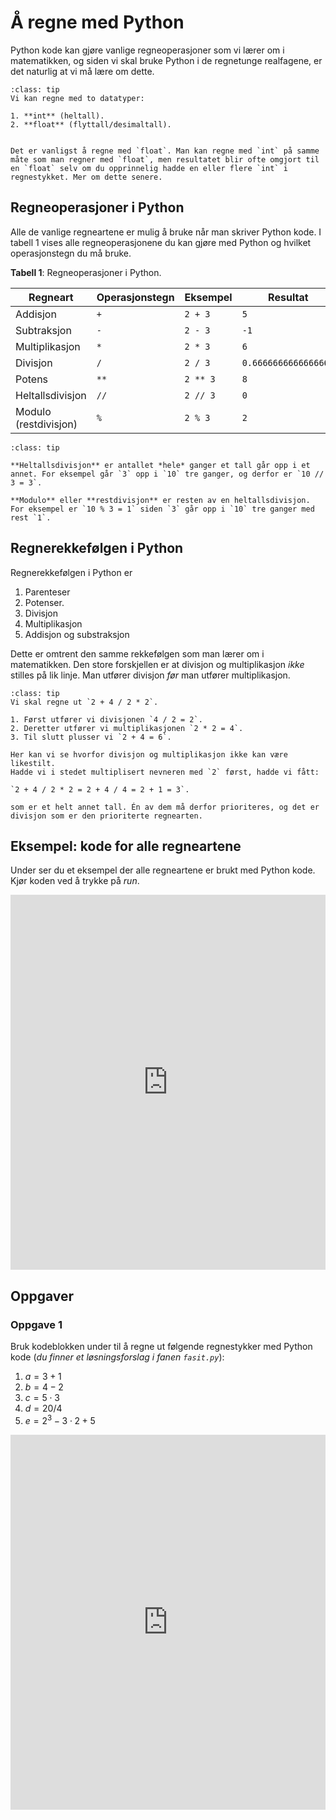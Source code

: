 # Å regne med Python

Python kode kan gjøre vanlige regneoperasjoner som vi lærer om i matematikken, og siden vi skal bruke Python i de regnetunge realfagene, er det naturlig at vi må lære om dette.

```{admonition} Hvilke datatyper kan man regne med?
:class: tip
Vi kan regne med to datatyper:

1. **int** (heltall).
2. **float** (flyttall/desimaltall). 


Det er vanligst å regne med `float`. Man kan regne med `int` på samme måte som man regner med `float`, men resultatet blir ofte omgjort til en `float` selv om du opprinnelig hadde en eller flere `int` i regnestykket. Mer om dette senere.
```

## Regneoperasjoner i Python

Alle de vanlige regneartene er mulig å bruke når man skriver Python kode. 
I tabell 1 vises alle regneoperasjonene du kan gjøre med Python og hvilket operasjonstegn du må bruke.

**Tabell 1**: Regneoperasjoner i Python.

| Regneart | Operasjonstegn | Eksempel | Resultat | 
|---|---|---| --- |
| Addisjon | `+` | `2 + 3` | `5` |
| Subtraksjon | `-` | `2 - 3` | `-1` |
| Multiplikasjon | `*` | `2 * 3` |  `6` |
| Divisjon | `/` | `2 / 3` | `0.6666666666666666` |
| Potens | `**` | `2 ** 3` | `8` |
| Heltallsdivisjon | `//` | `2 // 3` | `0` |
| Modulo (restdivisjon) | `%` | `2 % 3` | `2` |

```{admonition} Hva betyr heltallsdivisjon og modulo?
:class: tip

**Heltallsdivisjon** er antallet *hele* ganger et tall går opp i et annet. For eksempel går `3` opp i `10` tre ganger, og derfor er `10 // 3 = 3`.

**Modulo** eller **restdivisjon** er resten av en heltallsdivisjon. For eksempel er `10 % 3 = 1` siden `3` går opp i `10` tre ganger med rest `1`. 
```

## Regnerekkefølgen i Python

Regnerekkefølgen i Python er

1. Parenteser
2. Potenser.
3. Divisjon
4. Multiplikasjon
5. Addisjon og substraksjon

Dette er omtrent den samme rekkefølgen som man lærer om i matematikken. Den store forskjellen er at divisjon og multiplikasjon *ikke* stilles på lik linje. Man utfører divisjon *før* man utfører multiplikasjon.

```{admonition} Eksempel på regnerekkefølge
:class: tip
Vi skal regne ut `2 + 4 / 2 * 2`.

1. Først utfører vi divisjonen `4 / 2 = 2`.
2. Deretter utfører vi multiplikasjonen `2 * 2 = 4`.
3. Til slutt plusser vi `2 + 4 = 6`.

Her kan vi se hvorfor divisjon og multiplikasjon ikke kan være likestilt. 
Hadde vi i stedet multiplisert nevneren med `2` først, hadde vi fått:

`2 + 4 / 2 * 2 = 2 + 4 / 4 = 2 + 1 = 3`.

som er et helt annet tall. Én av dem må derfor prioriteres, og det er divisjon som er den prioriterte regnearten.
```


## Eksempel: kode for alle regneartene

Under ser du et eksempel der alle regneartene er brukt med Python kode. Kjør koden ved å trykke på *run*. 

<iframe src="https://trinket.io/embed/python/3649cf38ba" width="100%" height="600" frameborder="0" marginwidth="0" marginheight="0" allowfullscreen></iframe>



## Oppgaver

### Oppgave 1

Bruk kodeblokken under til å regne ut følgende regnestykker med Python kode (*du finner et løsningsforslag i fanen `fasit.py`*):

1. $a = 3 + 1$
2. $b = 4 - 2$
3. $c = 5 \cdot 3$
4. $d = 20 / 4$
5. $e = 2^3 - 3 \cdot 2 + 5$


<iframe src="https://trinket.io/embed/python/c6fcba1622" width="100%" height="600" frameborder="0" marginwidth="0" marginheight="0" allowfullscreen></iframe>
